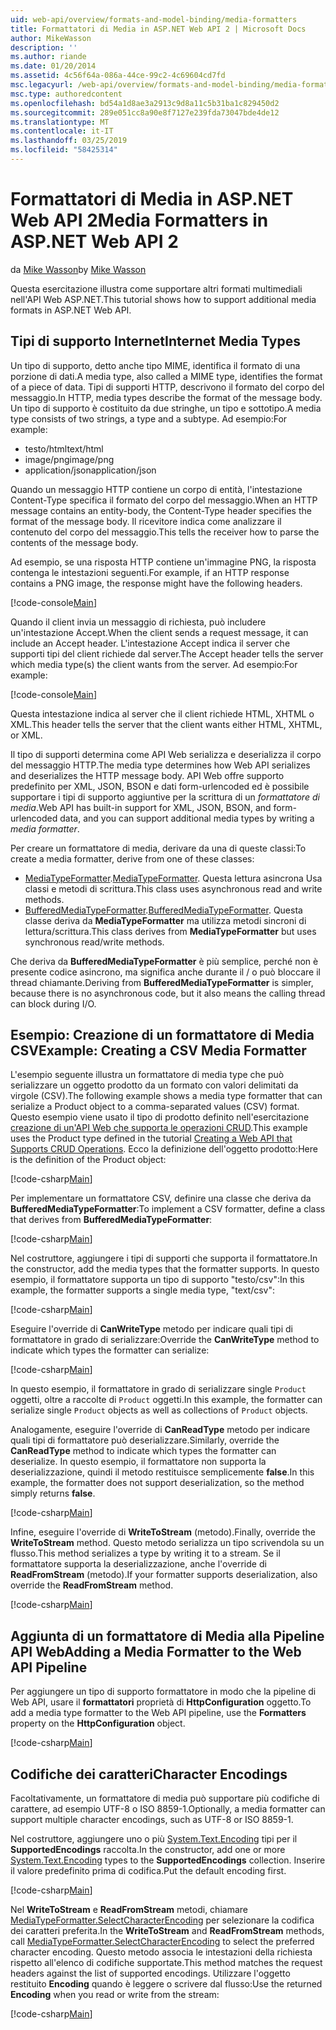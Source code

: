 ```yaml
---
uid: web-api/overview/formats-and-model-binding/media-formatters
title: Formattatori di Media in ASP.NET Web API 2 | Microsoft Docs
author: MikeWasson
description: ''
ms.author: riande
ms.date: 01/20/2014
ms.assetid: 4c56f64a-086a-44ce-99c2-4c69604cd7fd
msc.legacyurl: /web-api/overview/formats-and-model-binding/media-formatters
msc.type: authoredcontent
ms.openlocfilehash: bd54a1d8ae3a2913c9d8a11c5b31ba1c829450d2
ms.sourcegitcommit: 289e051cc8a90e8f7127e239fda73047bde4de12
ms.translationtype: MT
ms.contentlocale: it-IT
ms.lasthandoff: 03/25/2019
ms.locfileid: "58425314"
---
```

<a name="media-formatters-in-aspnet-web-api-2"></a><span data-ttu-id="0875d-102">Formattatori di Media in ASP.NET Web API 2</span><span class="sxs-lookup"><span data-stu-id="0875d-102">Media Formatters in ASP.NET Web API 2</span></span>
====================
<span data-ttu-id="0875d-103">da [Mike Wasson](https://github.com/MikeWasson)</span><span class="sxs-lookup"><span data-stu-id="0875d-103">by [Mike Wasson](https://github.com/MikeWasson)</span></span>

<span data-ttu-id="0875d-104">Questa esercitazione illustra come supportare altri formati multimediali nell'API Web ASP.NET.</span><span class="sxs-lookup"><span data-stu-id="0875d-104">This tutorial shows how to support additional media formats in ASP.NET Web API.</span></span>

## <a name="internet-media-types"></a><span data-ttu-id="0875d-105">Tipi di supporto Internet</span><span class="sxs-lookup"><span data-stu-id="0875d-105">Internet Media Types</span></span>

<span data-ttu-id="0875d-106">Un tipo di supporto, detto anche tipo MIME, identifica il formato di una porzione di dati.</span><span class="sxs-lookup"><span data-stu-id="0875d-106">A media type, also called a MIME type, identifies the format of a piece of data.</span></span> <span data-ttu-id="0875d-107">Tipi di supporti HTTP, descrivono il formato del corpo del messaggio.</span><span class="sxs-lookup"><span data-stu-id="0875d-107">In HTTP, media types describe the format of the message body.</span></span> <span data-ttu-id="0875d-108">Un tipo di supporto è costituito da due stringhe, un tipo e sottotipo.</span><span class="sxs-lookup"><span data-stu-id="0875d-108">A media type consists of two strings, a type and a subtype.</span></span> <span data-ttu-id="0875d-109">Ad esempio:</span><span class="sxs-lookup"><span data-stu-id="0875d-109">For example:</span></span>

- <span data-ttu-id="0875d-110">testo/html</span><span class="sxs-lookup"><span data-stu-id="0875d-110">text/html</span></span>
- <span data-ttu-id="0875d-111">image/png</span><span class="sxs-lookup"><span data-stu-id="0875d-111">image/png</span></span>
- <span data-ttu-id="0875d-112">application/json</span><span class="sxs-lookup"><span data-stu-id="0875d-112">application/json</span></span>

<span data-ttu-id="0875d-113">Quando un messaggio HTTP contiene un corpo di entità, l'intestazione Content-Type specifica il formato del corpo del messaggio.</span><span class="sxs-lookup"><span data-stu-id="0875d-113">When an HTTP message contains an entity-body, the Content-Type header specifies the format of the message body.</span></span> <span data-ttu-id="0875d-114">Il ricevitore indica come analizzare il contenuto del corpo del messaggio.</span><span class="sxs-lookup"><span data-stu-id="0875d-114">This tells the receiver how to parse the contents of the message body.</span></span>

<span data-ttu-id="0875d-115">Ad esempio, se una risposta HTTP contiene un'immagine PNG, la risposta contenga le intestazioni seguenti.</span><span class="sxs-lookup"><span data-stu-id="0875d-115">For example, if an HTTP response contains a PNG image, the response might have the following headers.</span></span>

[!code-console[Main](media-formatters/samples/sample1.cmd)]

<span data-ttu-id="0875d-116">Quando il client invia un messaggio di richiesta, può includere un'intestazione Accept.</span><span class="sxs-lookup"><span data-stu-id="0875d-116">When the client sends a request message, it can include an Accept header.</span></span> <span data-ttu-id="0875d-117">L'intestazione Accept indica il server che supporti tipi del client richiede dal server.</span><span class="sxs-lookup"><span data-stu-id="0875d-117">The Accept header tells the server which media type(s) the client wants from the server.</span></span> <span data-ttu-id="0875d-118">Ad esempio:</span><span class="sxs-lookup"><span data-stu-id="0875d-118">For example:</span></span>

[!code-console[Main](media-formatters/samples/sample2.cmd)]

<span data-ttu-id="0875d-119">Questa intestazione indica al server che il client richiede HTML, XHTML o XML.</span><span class="sxs-lookup"><span data-stu-id="0875d-119">This header tells the server that the client wants either HTML, XHTML, or XML.</span></span>

<span data-ttu-id="0875d-120">Il tipo di supporti determina come API Web serializza e deserializza il corpo del messaggio HTTP.</span><span class="sxs-lookup"><span data-stu-id="0875d-120">The media type determines how Web API serializes and deserializes the HTTP message body.</span></span> <span data-ttu-id="0875d-121">API Web offre supporto predefinito per XML, JSON, BSON e dati form-urlencoded ed è possibile supportare i tipi di supporto aggiuntive per la scrittura di un *formattatore di media*.</span><span class="sxs-lookup"><span data-stu-id="0875d-121">Web API has built-in support for XML, JSON, BSON, and form-urlencoded data, and you can support additional media types by writing a *media formatter*.</span></span>

<span data-ttu-id="0875d-122">Per creare un formattatore di media, derivare da una di queste classi:</span><span class="sxs-lookup"><span data-stu-id="0875d-122">To create a media formatter, derive from one of these classes:</span></span>

- <span data-ttu-id="0875d-123">[MediaTypeFormatter](https://msdn.microsoft.com/library/system.net.http.formatting.mediatypeformatter.aspx).</span><span class="sxs-lookup"><span data-stu-id="0875d-123">[MediaTypeFormatter](https://msdn.microsoft.com/library/system.net.http.formatting.mediatypeformatter.aspx).</span></span> <span data-ttu-id="0875d-124">Questa lettura asincrona Usa classi e metodi di scrittura.</span><span class="sxs-lookup"><span data-stu-id="0875d-124">This class uses asynchronous read and write methods.</span></span>
- <span data-ttu-id="0875d-125">[BufferedMediaTypeFormatter](https://msdn.microsoft.com/library/system.net.http.formatting.bufferedmediatypeformatter.aspx).</span><span class="sxs-lookup"><span data-stu-id="0875d-125">[BufferedMediaTypeFormatter](https://msdn.microsoft.com/library/system.net.http.formatting.bufferedmediatypeformatter.aspx).</span></span> <span data-ttu-id="0875d-126">Questa classe deriva da **MediaTypeFormatter** ma utilizza metodi sincroni di lettura/scrittura.</span><span class="sxs-lookup"><span data-stu-id="0875d-126">This class derives from **MediaTypeFormatter** but uses synchronous read/write methods.</span></span>

<span data-ttu-id="0875d-127">Che deriva da **BufferedMediaTypeFormatter** è più semplice, perché non è presente codice asincrono, ma significa anche durante il / o può bloccare il thread chiamante.</span><span class="sxs-lookup"><span data-stu-id="0875d-127">Deriving from **BufferedMediaTypeFormatter** is simpler, because there is no asynchronous code, but it also means the calling thread can block during I/O.</span></span>

## <a name="example-creating-a-csv-media-formatter"></a><span data-ttu-id="0875d-128">Esempio: Creazione di un formattatore di Media CSV</span><span class="sxs-lookup"><span data-stu-id="0875d-128">Example: Creating a CSV Media Formatter</span></span>

<span data-ttu-id="0875d-129">L'esempio seguente illustra un formattatore di media type che può serializzare un oggetto prodotto da un formato con valori delimitati da virgole (CSV).</span><span class="sxs-lookup"><span data-stu-id="0875d-129">The following example shows a media type formatter that can serialize a Product object to a comma-separated values (CSV) format.</span></span> <span data-ttu-id="0875d-130">Questo esempio viene usato il tipo di prodotto definito nell'esercitazione [creazione di un'API Web che supporta le operazioni CRUD](../older-versions/creating-a-web-api-that-supports-crud-operations.md).</span><span class="sxs-lookup"><span data-stu-id="0875d-130">This example uses the Product type defined in the tutorial [Creating a Web API that Supports CRUD Operations](../older-versions/creating-a-web-api-that-supports-crud-operations.md).</span></span> <span data-ttu-id="0875d-131">Ecco la definizione dell'oggetto prodotto:</span><span class="sxs-lookup"><span data-stu-id="0875d-131">Here is the definition of the Product object:</span></span>

[!code-csharp[Main](media-formatters/samples/sample3.cs)]

<span data-ttu-id="0875d-132">Per implementare un formattatore CSV, definire una classe che deriva da **BufferedMediaTypeFormatter**:</span><span class="sxs-lookup"><span data-stu-id="0875d-132">To implement a CSV formatter, define a class that derives from **BufferedMediaTypeFormatter**:</span></span>

[!code-csharp[Main](media-formatters/samples/sample4.cs)]

<span data-ttu-id="0875d-133">Nel costruttore, aggiungere i tipi di supporti che supporta il formattatore.</span><span class="sxs-lookup"><span data-stu-id="0875d-133">In the constructor, add the media types that the formatter supports.</span></span> <span data-ttu-id="0875d-134">In questo esempio, il formattatore supporta un tipo di supporto &quot;testo/csv&quot;:</span><span class="sxs-lookup"><span data-stu-id="0875d-134">In this example, the formatter supports a single media type, &quot;text/csv&quot;:</span></span>

[!code-csharp[Main](media-formatters/samples/sample5.cs)]

<span data-ttu-id="0875d-135">Eseguire l'override di **CanWriteType** metodo per indicare quali tipi di formattatore in grado di serializzare:</span><span class="sxs-lookup"><span data-stu-id="0875d-135">Override the **CanWriteType** method to indicate which types the formatter can serialize:</span></span>

[!code-csharp[Main](media-formatters/samples/sample6.cs)]

<span data-ttu-id="0875d-136">In questo esempio, il formattatore in grado di serializzare single `Product` oggetti, oltre a raccolte di `Product` oggetti.</span><span class="sxs-lookup"><span data-stu-id="0875d-136">In this example, the formatter can serialize single `Product` objects as well as collections of `Product` objects.</span></span>

<span data-ttu-id="0875d-137">Analogamente, eseguire l'override di **CanReadType** metodo per indicare quali tipi di formattatore può deserializzare.</span><span class="sxs-lookup"><span data-stu-id="0875d-137">Similarly, override the **CanReadType** method to indicate which types the formatter can deserialize.</span></span> <span data-ttu-id="0875d-138">In questo esempio, il formattatore non supporta la deserializzazione, quindi il metodo restituisce semplicemente **false**.</span><span class="sxs-lookup"><span data-stu-id="0875d-138">In this example, the formatter does not support deserialization, so the method simply returns **false**.</span></span>

[!code-csharp[Main](media-formatters/samples/sample7.cs)]

<span data-ttu-id="0875d-139">Infine, eseguire l'override di **WriteToStream** (metodo).</span><span class="sxs-lookup"><span data-stu-id="0875d-139">Finally, override the **WriteToStream** method.</span></span> <span data-ttu-id="0875d-140">Questo metodo serializza un tipo scrivendola su un flusso.</span><span class="sxs-lookup"><span data-stu-id="0875d-140">This method serializes a type by writing it to a stream.</span></span> <span data-ttu-id="0875d-141">Se il formattatore supporta la deserializzazione, anche l'override di **ReadFromStream** (metodo).</span><span class="sxs-lookup"><span data-stu-id="0875d-141">If your formatter supports deserialization, also override the **ReadFromStream** method.</span></span>

[!code-csharp[Main](media-formatters/samples/sample8.cs)]

## <a name="adding-a-media-formatter-to-the-web-api-pipeline"></a><span data-ttu-id="0875d-142">Aggiunta di un formattatore di Media alla Pipeline API Web</span><span class="sxs-lookup"><span data-stu-id="0875d-142">Adding a Media Formatter to the Web API Pipeline</span></span>

<span data-ttu-id="0875d-143">Per aggiungere un tipo di supporto formattatore in modo che la pipeline di Web API, usare il **formattatori** proprietà di **HttpConfiguration** oggetto.</span><span class="sxs-lookup"><span data-stu-id="0875d-143">To add a media type formatter to the Web API pipeline, use the **Formatters** property on the **HttpConfiguration** object.</span></span>

[!code-csharp[Main](media-formatters/samples/sample9.cs)]

## <a name="character-encodings"></a><span data-ttu-id="0875d-144">Codifiche dei caratteri</span><span class="sxs-lookup"><span data-stu-id="0875d-144">Character Encodings</span></span>

<span data-ttu-id="0875d-145">Facoltativamente, un formattatore di media può supportare più codifiche di carattere, ad esempio UTF-8 o ISO 8859-1.</span><span class="sxs-lookup"><span data-stu-id="0875d-145">Optionally, a media formatter can support multiple character encodings, such as UTF-8 or ISO 8859-1.</span></span>

<span data-ttu-id="0875d-146">Nel costruttore, aggiungere uno o più [System.Text.Encoding](https://msdn.microsoft.com/library/system.text.encoding.aspx) tipi per il **SupportedEncodings** raccolta.</span><span class="sxs-lookup"><span data-stu-id="0875d-146">In the constructor, add one or more [System.Text.Encoding](https://msdn.microsoft.com/library/system.text.encoding.aspx) types to the **SupportedEncodings** collection.</span></span> <span data-ttu-id="0875d-147">Inserire il valore predefinito prima di codifica.</span><span class="sxs-lookup"><span data-stu-id="0875d-147">Put the default encoding first.</span></span>

[!code-csharp[Main](media-formatters/samples/sample10.cs?highlight=6-7)]

<span data-ttu-id="0875d-148">Nel **WriteToStream** e **ReadFromStream** metodi, chiamare [MediaTypeFormatter.SelectCharacterEncoding](https://msdn.microsoft.com/library/hh969054.aspx) per selezionare la codifica dei caratteri preferita.</span><span class="sxs-lookup"><span data-stu-id="0875d-148">In the **WriteToStream** and **ReadFromStream** methods, call [MediaTypeFormatter.SelectCharacterEncoding](https://msdn.microsoft.com/library/hh969054.aspx) to select the preferred character encoding.</span></span> <span data-ttu-id="0875d-149">Questo metodo associa le intestazioni della richiesta rispetto all'elenco di codifiche supportate.</span><span class="sxs-lookup"><span data-stu-id="0875d-149">This method matches the request headers against the list of supported encodings.</span></span> <span data-ttu-id="0875d-150">Utilizzare l'oggetto restituito **Encoding** quando è leggere o scrivere dal flusso:</span><span class="sxs-lookup"><span data-stu-id="0875d-150">Use the returned **Encoding** when you read or write from the stream:</span></span>

[!code-csharp[Main](media-formatters/samples/sample11.cs?highlight=3,5)]
